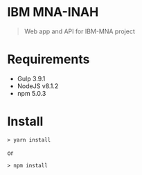 # IBM MNA-INAH
> Web app and API for IBM-MNA project

# Requirements
 - Gulp 3.9.1
 - NodeJS v8.1.2
 - npm 5.0.3


# Install
```
> yarn install
```
or
```
> npm install
```
